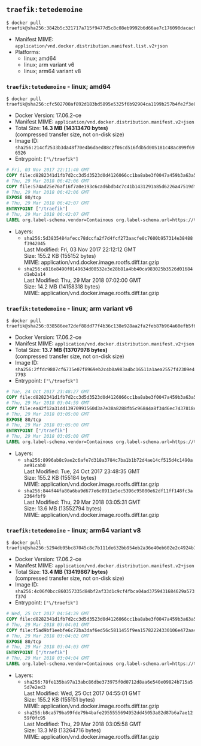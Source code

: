 ## `traefik:tetedemoine`

```console
$ docker pull traefik@sha256:3842b5c321717a715f9477d5c8c08eb9992b6d66ae7c176090dacac653761932
```

-	Manifest MIME: `application/vnd.docker.distribution.manifest.list.v2+json`
-	Platforms:
	-	linux; amd64
	-	linux; arm variant v6
	-	linux; arm64 variant v8

### `traefik:tetedemoine` - linux; amd64

```console
$ docker pull traefik@sha256:cfc502700af892d183bd5895e5325f6b92904ca1199b257b4fe2f3e0f76f406f
```

-	Docker Version: 17.06.2-ce
-	Manifest MIME: `application/vnd.docker.distribution.manifest.v2+json`
-	Total Size: **14.3 MB (14313470 bytes)**  
	(compressed transfer size, not on-disk size)
-	Image ID: `sha256:214cf2533b3da48f70e4b6daed88c2f06cd516fdb5d005181c48ac899f696526`
-	Entrypoint: `["\/traefik"]`

```dockerfile
# Fri, 03 Nov 2017 22:11:40 GMT
COPY file:d8282341d1fb7d2cc3d5d3523d0d4126066cc1ba8abe3f0047a459b3a63a5653 in /etc/ssl/certs/ 
# Thu, 29 Mar 2018 06:42:06 GMT
COPY file:574ad25e76af16f7a0e193c6cad6bdb4c7c41b1431291a85d6226a47519df3bd in / 
# Thu, 29 Mar 2018 06:42:06 GMT
EXPOSE 80/tcp
# Thu, 29 Mar 2018 06:42:07 GMT
ENTRYPOINT ["/traefik"]
# Thu, 29 Mar 2018 06:42:07 GMT
LABEL org.label-schema.vendor=Containous org.label-schema.url=https://traefik.io org.label-schema.name=Traefik org.label-schema.description=A modern reverse-proxy org.label-schema.version=v1.6.0-rc3 org.label-schema.docker.schema-version=1.0
```

-	Layers:
	-	`sha256:5d3835484afecc78dccfa2f7d4fcf273aacfe0c7600b957314e38488f3942045`  
		Last Modified: Fri, 03 Nov 2017 22:12:12 GMT  
		Size: 155.2 KB (155152 bytes)  
		MIME: application/vnd.docker.image.rootfs.diff.tar.gzip
	-	`sha256:e816e8490f0149634d00532e3e28b81a4bb40ca983025b3526d01684d1eb2a14`  
		Last Modified: Thu, 29 Mar 2018 07:02:00 GMT  
		Size: 14.2 MB (14158318 bytes)  
		MIME: application/vnd.docker.image.rootfs.diff.tar.gzip

### `traefik:tetedemoine` - linux; arm variant v6

```console
$ docker pull traefik@sha256:038586ee72def88dd77f4b36c138e928aa2fa2feb87b964a60efb5f6baee7e70
```

-	Docker Version: 17.06.2-ce
-	Manifest MIME: `application/vnd.docker.distribution.manifest.v2+json`
-	Total Size: **13.7 MB (13707978 bytes)**  
	(compressed transfer size, not on-disk size)
-	Image ID: `sha256:2ffdc9807cf6735e07f8969eb2c4b0a983a4bc16511a1aea2557f42309e47793`
-	Entrypoint: `["\/traefik"]`

```dockerfile
# Tue, 24 Oct 2017 23:48:27 GMT
COPY file:d8282341d1fb7d2cc3d5d3523d0d4126066cc1ba8abe3f0047a459b3a63a5653 in /etc/ssl/certs/ 
# Thu, 29 Mar 2018 03:04:59 GMT
COPY file:ea42f12a31dd13970991560d3a7e38a8288fb5c96844a8f34d6ec7437818ed0f in / 
# Thu, 29 Mar 2018 03:05:00 GMT
EXPOSE 80/tcp
# Thu, 29 Mar 2018 03:05:00 GMT
ENTRYPOINT ["/traefik"]
# Thu, 29 Mar 2018 03:05:00 GMT
LABEL org.label-schema.vendor=Containous org.label-schema.url=https://traefik.io org.label-schema.name=Traefik org.label-schema.description=A modern reverse-proxy org.label-schema.version=v1.6.0-rc3 org.label-schema.docker.schema-version=1.0
```

-	Layers:
	-	`sha256:8996ab8c9ae2c6afe7d318a3784c7ba1b1b72d4ae14cf515d4c1490aae91cab0`  
		Last Modified: Tue, 24 Oct 2017 23:48:35 GMT  
		Size: 155.2 KB (155184 bytes)  
		MIME: application/vnd.docker.image.rootfs.diff.tar.gzip
	-	`sha256:844f44fa80a6ba9d677e6c8911e5ec5396c95080e62df11ff148fc3a2364fbf9`  
		Last Modified: Thu, 29 Mar 2018 03:05:31 GMT  
		Size: 13.6 MB (13552794 bytes)  
		MIME: application/vnd.docker.image.rootfs.diff.tar.gzip

### `traefik:tetedemoine` - linux; arm64 variant v8

```console
$ docker pull traefik@sha256:5294db95bc87045c8c7b111de632bb954eb2a36e40eb602e2c4924b764e5112a
```

-	Docker Version: 17.06.2-ce
-	Manifest MIME: `application/vnd.docker.distribution.manifest.v2+json`
-	Total Size: **13.4 MB (13419867 bytes)**  
	(compressed transfer size, not on-disk size)
-	Image ID: `sha256:4c06f0bcc860357335d84bf2af33d1c9cf4fbca04ad3759431684629a573f37d`
-	Entrypoint: `["\/traefik"]`

```dockerfile
# Wed, 25 Oct 2017 04:54:39 GMT
COPY file:d8282341d1fb7d2cc3d5d3523d0d4126066cc1ba8abe3f0047a459b3a63a5653 in /etc/ssl/certs/ 
# Thu, 29 Mar 2018 03:04:01 GMT
COPY file:f5ad9bf1eebfe6c72ba3daf6ed56c5811455f9ea15782224330106e472aa456b in / 
# Thu, 29 Mar 2018 03:04:02 GMT
EXPOSE 80/tcp
# Thu, 29 Mar 2018 03:04:03 GMT
ENTRYPOINT ["/traefik"]
# Thu, 29 Mar 2018 03:04:04 GMT
LABEL org.label-schema.vendor=Containous org.label-schema.url=https://traefik.io org.label-schema.name=Traefik org.label-schema.description=A modern reverse-proxy org.label-schema.version=v1.6.0-rc3 org.label-schema.docker.schema-version=1.0
```

-	Layers:
	-	`sha256:78fe135ba97a13abc86dbe373975f0d0712d8aa6e540e09824b715a55d7e2ed3`  
		Last Modified: Wed, 25 Oct 2017 04:55:01 GMT  
		Size: 155.2 KB (155151 bytes)  
		MIME: application/vnd.docker.image.rootfs.diff.tar.gzip
	-	`sha256:b8ca579ba99fde79b4bafe2955555694952dd45053a82d87b6a7ae1259f0fc95`  
		Last Modified: Thu, 29 Mar 2018 03:05:58 GMT  
		Size: 13.3 MB (13264716 bytes)  
		MIME: application/vnd.docker.image.rootfs.diff.tar.gzip
